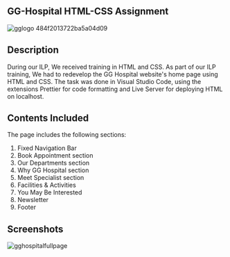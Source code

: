 ## GG-Hospital HTML-CSS Assignment

![gglogo 484f2013722ba5a04d09](https://github.com/a10shy/gghospital/assets/70568627/dc4517b9-4f9b-471a-9171-198b7cadfc2c)

## Description
During our ILP, We received training in HTML and CSS. As part of our ILP training, We had to redevelop the GG Hospital website's home page using HTML and CSS. The task was done in Visual Studio Code, using the extensions Prettier for code formatting and Live Server for deploying HTML on localhost.

## Contents Included
The page includes the following sections:
1. Fixed Navigation Bar
2. Book Appointment section
3. Our Departments section
4. Why GG Hospital section
5. Meet Specialist section
6. Facilities & Activities 
7. You May Be Interested
8. Newsletter
9. Footer 

## Screenshots
![gghospitalfullpage](https://github.com/a10shy/gghospital/assets/70568627/86a01c17-0f77-4f72-a114-06f7b6de4005)

